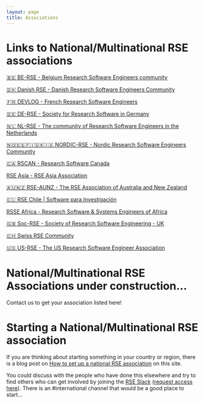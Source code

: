```yaml
---
layout: page
title: Associations
---
```


# Links to National/Multinational RSE associations

[🇧🇪 BE-RSE - Belgium Research Software Engineers community](https://be-rse.org/)

[🇩🇰 Danish RSE - Danish Research Software Engineers Community](https://dighumlab.org/danish-rse/)

[🇫🇷 DEVLOG - French Research Software Engineers](https://www.devlog.cnrs.fr/)

[🇩🇪 DE-RSE - Society for Research Software in Germany](http://de-rse.org)

[🇳🇱 NL-RSE - The community of Research Software Engineers in the Netherlands](http://nl-rse.org)

[🇳🇴🇸🇪🇫🇮🇩🇰🇮🇸 NORDIC-RSE - Nordic Research Software Engineers Community](http://nordic-rse.org/)

[🇨🇦 RSCAN - Research Software Canada](https://github.com/alliancecan/RSCAN)

[RSE Asia - RSE Asia Association](https://rse-asia.github.io/RSE_Asia/)

[🇦🇺🇳🇿 RSE-AUNZ - The RSE Association of Australia and New Zealand](https://rse-aunz.github.io/)

[🇨🇱 RSE Chile | Software para Investigación](https://rse-chile.github.io/)

[RSSE Africa - Research Software & Systems Engineers of Africa](https://rsse.africa/)

[🇬🇧 Soc-RSE - Society of Research Software Engineering - UK](https://society-rse.org/)

[🇨🇭 Swiss RSE Community](https://rse.swiss//)

[🇺🇸 US-RSE - The US Research Software Engineer Association](http://us-rse.org/)


# National/Multinational RSE Associations under construction...

Contact us to get your association listed here!


# Starting a National/Multinational RSE association

If you are thinking about starting something in your country or region, there is a blog post on [How to set up a national RSE association](https://researchsoftware.org/2018/04/18/how-to-setup.html) on this site.

You could discuss with the people who have done this elsewhere and try to find others who can get involved by joining the [RSE Slack](https://ukrse.slack.com) ([request access here](https://docs.google.com/forms/d/e/1FAIpQLSc9LqOWGwA1xDvSgy81eimcb9s0cNBFso0zv0_HoZz16G1M5w/viewform?c=0&w=1)). There is an #international channel that would be a good place to start...
